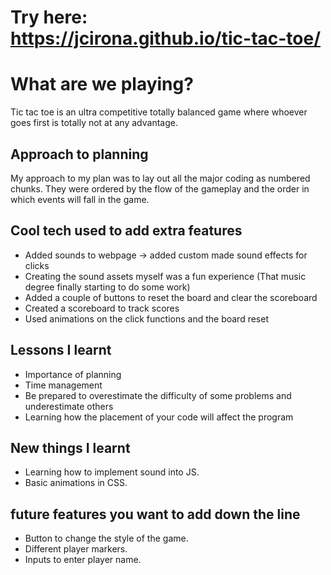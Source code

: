 # Try here: https://jcirona.github.io/tic-tac-toe/

# What are we playing?

Tic tac toe is an ultra competitive totally balanced game where whoever goes first is totally not at any advantage.

## Approach to planning

My approach to my plan was to lay out all the major coding as numbered chunks. They were ordered by the flow of the gameplay and the order in which events will fall
in the game.

## Cool tech used to add extra features

- Added sounds to webpage -> added custom made sound effects for clicks
- Creating the sound assets myself was a fun experience (That music degree finally starting to do some work)
- Added a couple of buttons to reset the board and clear the scoreboard
- Created a scoreboard to track scores
- Used animations on the click functions and the board reset

## Lessons I learnt
- Importance of planning
- Time management 
- Be prepared to overestimate the difficulty of some problems and underestimate others
- Learning how the placement of your code will affect the program

## New things I learnt
- Learning how to implement sound into JS.
- Basic animations in CSS.




## future features you want to add down the line

- Button to change the style of the game.
- Different player markers.
- Inputs to enter player name.
